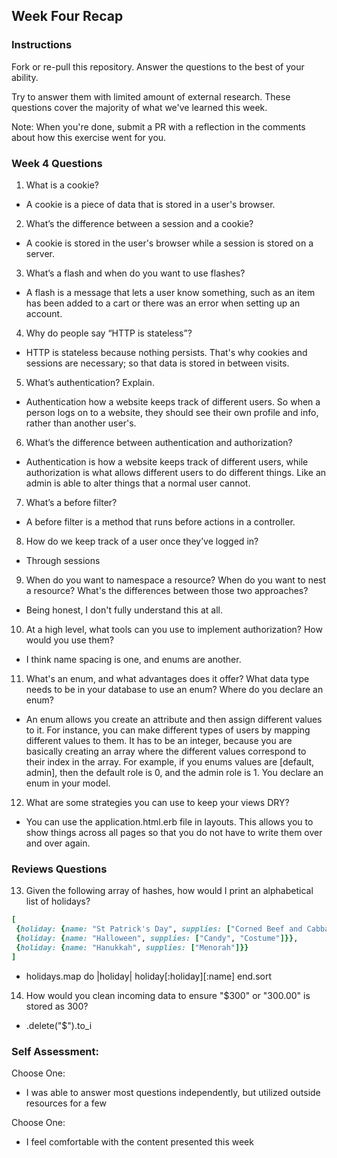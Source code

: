 ## Week Four Recap

### Instructions
Fork or re-pull this repository. Answer the questions to the best of your ability.

Try to answer them with limited amount of external research. These questions cover the majority of what we've learned this week.

Note: When you're done, submit a PR with a reflection in the comments about how this exercise went for you.

### Week 4 Questions

1. What is a cookie?

  * A cookie is a piece of data that is stored in a user's browser.

2. What’s the difference between a session and a cookie?

  * A cookie is stored in the user's browser while a session is stored on a server.

3. What’s a flash and when do you want to use flashes?

  * A flash is a message that lets a user know something, such as an item has been added to a cart or there was an error when setting up an account.

4. Why do people say “HTTP is stateless”?

  * HTTP is stateless because nothing persists. That's why cookies and sessions are necessary; so that data is stored in between visits.

5. What’s authentication? Explain.

  * Authentication how a website keeps track of different users. So when a person logs on to a website, they should see their own profile and info, rather than another user's.

6. What’s the difference between authentication and authorization?

  * Authentication is how a website keeps track of different users, while authorization is what allows different users to do different things. Like an admin is able to alter things that a normal user cannot.

7. What’s a before filter?

  * A before filter is a method that runs before actions in a controller.

8. How do we keep track of a user once they’ve logged in?

  * Through sessions

9. When do you want to namespace a resource? When do you want to nest a resource? What's the differences between those two approaches?

  * Being honest, I don't fully understand this at all.

10. At a high level, what tools can you use to implement authorization? How would you use them?

  * I think name spacing is one, and enums are another.

11. What's an enum, and what advantages does it offer? What data type needs to be in your database to use an enum? Where do you declare an enum?

  * An enum allows you create an attribute and then assign different values to it. For instance, you can make different types of users by mapping different values to them. It has to be an integer, because you are basically creating an array where the different values correspond to their index in the array. For example, if you enums values are [default, admin], then the default role is 0, and the admin role is 1. You declare an enum in your model.

12. What are some strategies you can use to keep your views DRY?

  * You can use the application.html.erb file in layouts. This allows you to show things across all pages so that you do not have to write them over and over again.


### Reviews Questions
13. Given the following array of hashes, how would I print an alphabetical list of holidays?
```ruby
[
 {holiday: {name: "St Patrick's Day", supplies: ["Corned Beef and Cabbage"]}},
 {holiday: {name: "Halloween", supplies: ["Candy", "Costume"]}},
 {holiday: {name: "Hanukkah", supplies: ["Menorah"]}}
]
```  

  * holidays.map do |holiday|
      holiday[:holiday][:name]
    end.sort

14. How would you clean incoming data to ensure "$300" or "300.00" is stored as 300?

  * .delete("$").to_i


### Self Assessment:
Choose One:
* I was able to answer most questions independently, but utilized outside resources for a few

Choose One:
* I feel comfortable with the content presented this week
